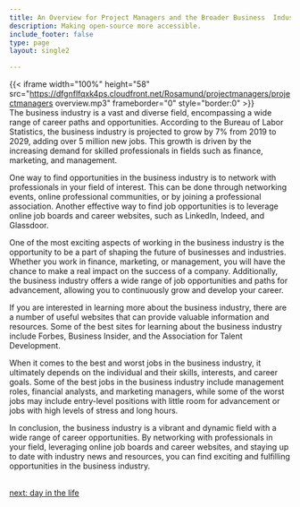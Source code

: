 ```yaml
---
title: An Overview for Project Managers and the Broader Business  Industry
description: Making open-source more accessible.
include_footer: false
type: page
layout: single2

---
```


{{< iframe width="100%" height="58" src="https://dfgnflfqxk4ps.cloudfront.net/Rosamund/projectmanagers/projectmanagers overview.mp3" frameborder="0" style="border:0" >}}<br>
The business industry is a vast and diverse field, encompassing a wide range of career paths and opportunities. According to the Bureau of Labor Statistics, the business industry is projected to grow by 7% from 2019 to 2029, adding over 5 million new jobs. This growth is driven by the increasing demand for skilled professionals in fields such as finance, marketing, and management.

One way to find opportunities in the business industry is to network with professionals in your field of interest. This can be done through networking events, online professional communities, or by joining a professional association. Another effective way to find job opportunities is to leverage online job boards and career websites, such as LinkedIn, Indeed, and Glassdoor.

One of the most exciting aspects of working in the business industry is the opportunity to be a part of shaping the future of businesses and industries. Whether you work in finance, marketing, or management, you will have the chance to make a real impact on the success of a company. Additionally, the business industry offers a wide range of job opportunities and paths for advancement, allowing you to continuously grow and develop your career.

If you are interested in learning more about the business industry, there are a number of useful websites that can provide valuable information and resources. Some of the best sites for learning about the business industry include Forbes, Business Insider, and the Association for Talent Development.

When it comes to the best and worst jobs in the business industry, it ultimately depends on the individual and their skills, interests, and career goals. Some of the best jobs in the business industry include management roles, financial analysts, and marketing managers, while some of the worst jobs may include entry-level positions with little room for advancement or jobs with high levels of stress and long hours.

In conclusion, the business industry is a vibrant and dynamic field with a wide range of career opportunities. By networking with professionals in your field, leveraging online job boards and career websites, and staying up to date with industry news and resources, you can find exciting and fulfilling opportunities in the business industry.

<br>
<a href="https://insights.workdojos.com/projectmanagers/day-in-the-life">next: day in the life</a>
</p>